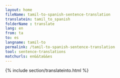 ```yaml
---
layout: home
fileName: tamil-to-spanish-sentence-translation
translatein: tamil_to_spanish
folderName : translate
lang: en
from: ta
to: es
langname: tamil-to
permalink: /tamil-to-spanish-sentence-translation
tool: sentence-translations
matchurls: en&&ta&&es
---
```

{% include section/translateinto.html %}
